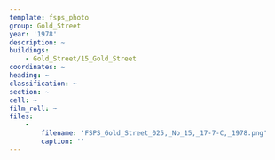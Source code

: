 ```yaml
---
template: fsps_photo
group: Gold_Street
year: '1978'
description: ~
buildings:
    - Gold_Street/15_Gold_Street
coordinates: ~
heading: ~
classification: ~
section: ~
cell: ~
film_roll: ~
files:
    -
        filename: 'FSPS_Gold_Street_025,_No_15,_17-7-C,_1978.png'
        caption: ''
---
```

